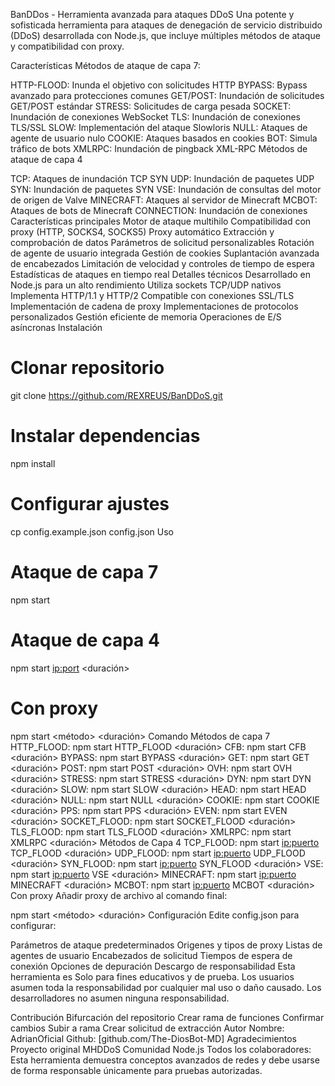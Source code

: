 BanDDos - Herramienta avanzada para ataques DDoS
Una potente y sofisticada herramienta para ataques de denegación de servicio distribuido (DDoS) desarrollada con Node.js, que incluye múltiples métodos de ataque y compatibilidad con proxy.

Características
Métodos de ataque de capa 7:

HTTP-FLOOD: Inunda el objetivo con solicitudes HTTP
BYPASS: Bypass avanzado para protecciones comunes
GET/POST: Inundación de solicitudes GET/POST estándar
STRESS: Solicitudes de carga pesada
SOCKET: Inundación de conexiones WebSocket
TLS: Inundación de conexiones TLS/SSL
SLOW: Implementación del ataque Slowloris
NULL: Ataques de agente de usuario nulo
COOKIE: Ataques basados ​​en cookies
BOT: Simula tráfico de bots
XMLRPC: Inundación de pingback XML-RPC
Métodos de ataque de capa 4

TCP: Ataques de inundación TCP SYN
UDP: Inundación de paquetes UDP
SYN: Inundación de paquetes SYN
VSE: Inundación de consultas del motor de origen de Valve
MINECRAFT: Ataques al servidor de Minecraft
MCBOT: Ataques de bots de Minecraft
CONNECTION: Inundación de conexiones
Características principales
Motor de ataque multihilo
Compatibilidad con proxy (HTTP, SOCKS4, SOCKS5)
Proxy automático Extracción y comprobación de datos
Parámetros de solicitud personalizables
Rotación de agente de usuario integrada
Gestión de cookies
Suplantación avanzada de encabezados
Limitación de velocidad y controles de tiempo de espera
Estadísticas de ataques en tiempo real
Detalles técnicos
Desarrollado en Node.js para un alto rendimiento
Utiliza sockets TCP/UDP nativos
Implementa HTTP/1.1 y HTTP/2
Compatible con conexiones SSL/TLS
Implementación de cadena de proxy
Implementaciones de protocolos personalizados
Gestión eficiente de memoria
Operaciones de E/S asíncronas
Instalación
# Clonar repositorio
git clone https://github.com/REXREUS/BanDDoS.git

# Instalar dependencias
npm install

# Configurar ajustes
cp config.example.json config.json
Uso
# Ataque de capa 7
npm start <url> <method> <threads> <duration>

# Ataque de capa 4
npm start <ip:port> <method> <threads> <duración>

# Con proxy
npm start <destino> <método> <hilos> <duración> <archivo proxy>
Comando
Métodos de capa 7
HTTP_FLOOD: npm start <url> HTTP_FLOOD <hilos> <duración>
CFB: npm start <url> CFB <hilos> <duración>
BYPASS: npm start <url> BYPASS <hilos> <duración>
GET: npm start <url> GET <hilos> <duración>
POST: npm start <url> POST <hilos> <duración>
OVH: npm start <url> OVH <hilos> <duración>
STRESS: npm start <url> STRESS <hilos> <duración>
DYN: npm start <url> DYN <hilos> <duración>
SLOW: npm start <url> SLOW <hilos> <duración>
HEAD: npm start <url> HEAD <hilos> <duración>
NULL: npm start <url> NULL <hilos> <duración>
COOKIE: npm start <url> COOKIE <hilos> <duración>
PPS: npm start <url> PPS <hilos> <duración>
EVEN: npm start <url> EVEN <hilos> <duración>
SOCKET_FLOOD: npm start <url> SOCKET_FLOOD <hilos> <duración>
TLS_FLOOD: npm start <url> TLS_FLOOD <hilos> <duración>
XMLRPC: npm start <url> XMLRPC <hilos> <duración>
Métodos de Capa 4
TCP_FLOOD: npm start <ip:puerto> TCP_FLOOD <hilos> <duración>
UDP_FLOOD: npm start <ip:puerto> UDP_FLOOD <hilos> <duración>
SYN_FLOOD: npm start <ip:puerto> SYN_FLOOD <hilos> <duración>
VSE: npm start <ip:puerto> VSE <hilos> <duración>
MINECRAFT: npm start <ip:puerto> MINECRAFT <hilos> <duración>
MCBOT: npm start <ip:puerto> MCBOT <hilos> <duración>
Con proxy
Añadir proxy de archivo al comando final:

npm start <objetivo> <método> <hilos> <duración> <archivo-proxy>
Configuración
Edite config.json para configurar:

Parámetros de ataque predeterminados
Origenes y tipos de proxy
Listas de agentes de usuario
Encabezados de solicitud
Tiempos de espera de conexión
Opciones de depuración
Descargo de responsabilidad
Esta herramienta es Solo para fines educativos y de prueba. Los usuarios asumen toda la responsabilidad por cualquier mal uso o daño causado. Los desarrolladores no asumen ninguna responsabilidad.

Contribución
Bifurcación del repositorio
Crear rama de funciones
Confirmar cambios
Subir a rama
Crear solicitud de extracción
Autor
Nombre: AdrianOficial
Github: [github.com/The-DiosBot-MD]
Agradecimientos
Proyecto original MHDDoS
Comunidad Node.js
Todos los colaboradores: Esta herramienta demuestra conceptos avanzados de redes y debe usarse de forma responsable únicamente para pruebas autorizadas.
